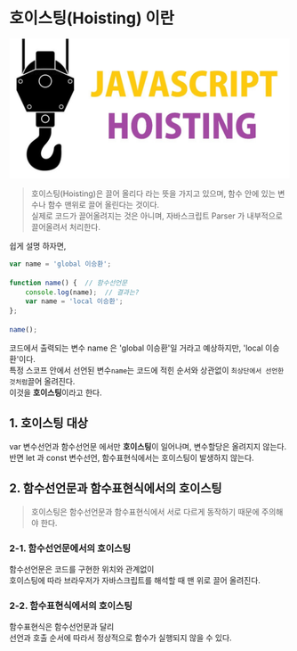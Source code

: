# 호이스팅(Hoisting) 이란

![Hoisting](../resources/images/hoisting.jpeg)

> 호이스팅(Hoisting)은 끌어 올리다 라는 뜻을 가지고 있으며, 함수 안에 있는 변수나 함수 맨위로 끌어 올린다는 것이다.<br>
> 실제로 코드가 끌어올려지는 것은 아니며, 자바스크립트 Parser 가 내부적으로 끌어올려서 처리한다.

쉽게 설명 하자면,

```javascript
var name = 'global 이승환';
 
function name() {  // 함수선언문
	console.log(name);  // 결과는?
	var name = 'local 이승환'; 
};

name();
```

코드에서 출력되는 변수 name 은 'global 이승환'일 거라고 예상하지만, 'local 이승환'이다.<br>
특정 스코프 안에서 선언된 변수`name`는 코드에 적힌 순서와 상관없이 `최상단에서 선언한 것처럼`끌어 올려진다.<br>
이것을 **호이스팅**이라고 한다.

## 1. 호이스팅 대상
var 변수선언과 함수선언문 에서만 **호이스팅**이 일어나며, 변수할당은 올려지지 않는다.<br>
반면 let 과 const 변수선언, 함수표현식에서는 호이스팅이 발생하지 않는다.

## 2. 함수선언문과 함수표현식에서의 호이스팅
> 호이스팅은 함수선언문과 함수표현식에서 서로 다르게 동작하기 때문에 주의해야 한다.

### 2-1. 함수선언문에서의 호이스팅
함수선언문은 코드를 구현한 위치와 관계없이<br>
호이스팅에 따라 브라우저가 자바스크립트를 해석할 때 맨 위로 끌어 올려진다.

### 2-2. 함수표현식에서의 호이스팅
함수표현식은 함수선언문과 달리<br>
선언과 호출 순서에 따라서 정상적으로 함수가 실행되지 않을 수 있다.